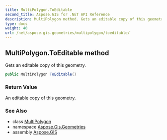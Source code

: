 ```yaml
---
title: MultiPolygon.ToEditable
second_title: Aspose.GIS for .NET API Reference
description: MultiPolygon method. Gets an editable copy of this geometry.
type: docs
weight: 40
url: /net/aspose.gis.geometries/multipolygon/toeditable/
---
```

## MultiPolygon.ToEditable method

Gets an editable copy of this geometry.

```csharp
public MultiPolygon ToEditable()
```

### Return Value

An editable copy of this geometry.

### See Also

* class [MultiPolygon](../)
* namespace [Aspose.Gis.Geometries](../../multipolygon/)
* assembly [Aspose.GIS](../../../)



